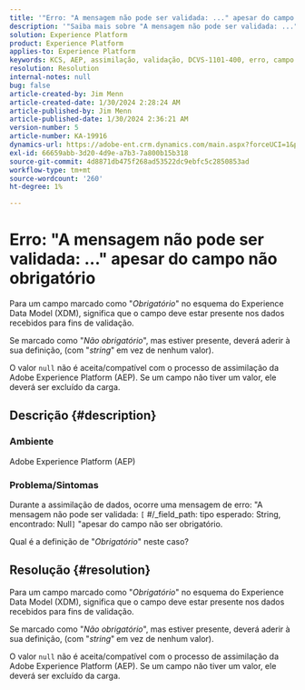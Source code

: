 ```yaml
---
title: '"Erro: "A mensagem não pode ser validada: ..." apesar do campo não obrigatório'''
description: '"Saiba mais sobre "A mensagem não pode ser validada: ..." apesar do erro de campo não obrigatório no Adobe Experience Platform.'''
solution: Experience Platform
product: Experience Platform
applies-to: Experience Platform
keywords: KCS, AEP, assimilação, validação, DCVS-1101-400, erro, campo não obrigatório, mensagem não pode ser validada, Perguntas frequentes, Adobe Experience Platform
resolution: Resolution
internal-notes: null
bug: false
article-created-by: Jim Menn
article-created-date: 1/30/2024 2:28:24 AM
article-published-by: Jim Menn
article-published-date: 1/30/2024 2:36:21 AM
version-number: 5
article-number: KA-19916
dynamics-url: https://adobe-ent.crm.dynamics.com/main.aspx?forceUCI=1&pagetype=entityrecord&etn=knowledgearticle&id=c08bfe39-17bf-ee11-9079-6045bd006268
exl-id: 66659abb-3d20-4d9e-a7b3-7a800b15b318
source-git-commit: 4d8871db475f268ad53522dc9ebfc5c2850853ad
workflow-type: tm+mt
source-wordcount: '260'
ht-degree: 1%

---
```


# Erro: &quot;A mensagem não pode ser validada: ...&quot; apesar do campo não obrigatório


Para um campo marcado como &quot;*Obrigatório*&quot; no esquema do Experience Data Model (XDM), significa que o campo deve estar presente nos dados recebidos para fins de validação.

Se marcado como &quot;*Não obrigatório*&quot;, mas estiver presente, deverá aderir à sua definição, (com &quot;*string*&quot;<b> </b>em vez de nenhum valor).

O valor `null` não é aceita/compatível com o processo de assimilação da Adobe Experience Platform (AEP). Se um campo não tiver um valor, ele deverá ser excluído da carga.

## Descrição {#description}


### <b>Ambiente</b>

Adobe Experience Platform (AEP)



### <b>Problema/Sintomas</b>

Durante a assimilação de dados, ocorre uma mensagem de erro: &quot;A mensagem não pode ser validada: `[` #/_field_path: tipo esperado: String, encontrado: Null`]` &quot;apesar do campo não ser obrigatório.

Qual é a definição de &quot;*Obrigatório*&quot; neste caso?


## Resolução {#resolution}


Para um campo marcado como &quot;*Obrigatório*&quot; no esquema do Experience Data Model (XDM), significa que o campo deve estar presente nos dados recebidos para fins de validação.

Se marcado como &quot;*Não obrigatório*&quot;, mas estiver presente, deverá aderir à sua definição, (com &quot;*string*&quot;<b> </b>em vez de nenhum valor).

O valor `null` não é aceita/compatível com o processo de assimilação da Adobe Experience Platform (AEP). Se um campo não tiver um valor, ele deverá ser excluído da carga.
